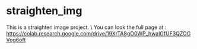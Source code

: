 # straighten_img
This is a straighten image project. \\
You can look the full page at : https://colab.research.google.com/drive/19XrTA8gO0WP_hwalGfUF3QZOGVog6oft
